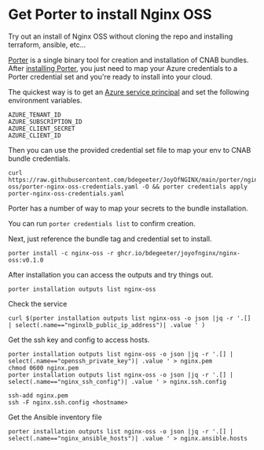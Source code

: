 # Get Porter to install Nginx OSS

Try out an install of Nginx OSS without cloning the repo and installing 
terraform, ansible, etc...

[Porter](https://getporter.org) is a single binary tool for creation and installation of CNAB bundles. 
After [installing Porter](https://getporter.org/install/), you just need to map your Azure credentials to 
a Porter credential set and you're ready to install into your cloud.

The quickest way is to get an [Azure service principal](https://learn.microsoft.com/en-us/cli/azure/ad/sp?view=azure-cli-latest#az-ad-sp-create-for-rbac)
 and set the following environment variables.

```
AZURE_TENANT_ID
AZURE_SUBSCRIPTION_ID
AZURE_CLIENT_SECRET
AZURE_CLIENT_ID
```

Then you can use the provided credential set file to map your env to CNAB bundle
credentials.

```
curl https://raw.githubusercontent.com/bdegeeter/JoyOfNGINX/main/porter/nginx-oss/porter-nginx-oss-credentials.yaml -O && porter credentials apply porter-nginx-oss-credentials.yaml
```

Porter has a number of way to map your secrets to the bundle installation. 

You can run `porter credentials list` to confirm creation.

Next, just reference the bundle tag and credential set to install.

```
porter install -c nginx-oss -r ghcr.io/bdegeeter/joyofnginx/nginx-oss:v0.1.0
```

After installation you can access the outputs and try things out.
```
porter installation outputs list nginx-oss
```

Check the service
```
curl $(porter installation outputs list nginx-oss -o json |jq -r '.[] | select(.name=="nginxlb_public_ip_address")| .value ' )
```

Get the ssh key and config to access hosts.
```
porter installation outputs list nginx-oss -o json |jq -r '.[] | select(.name=="openssh_private_key")| .value ' > nginx.pem
chmod 0600 nginx.pem
porter installation outputs list nginx-oss -o json |jq -r '.[] | select(.name=="nginx_ssh_config")| .value ' > nginx.ssh.config

ssh-add nginx.pem
ssh -F nginx.ssh.config <hostname>
```

Get the Ansible inventory file
```
porter installation outputs list nginx-oss -o json |jq -r '.[] | select(.name=="nginx_ansible_hosts")| .value ' > nginx.ansible.hosts
```